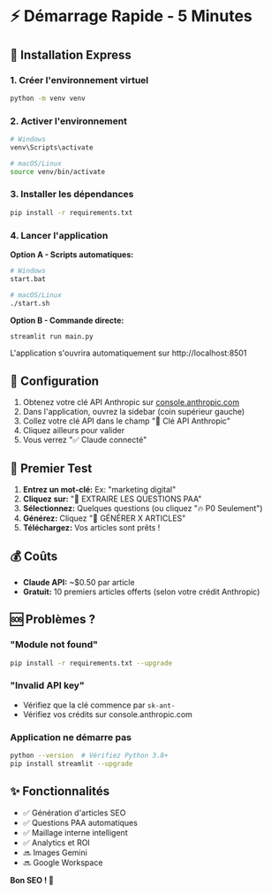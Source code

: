 # ⚡ Démarrage Rapide - 5 Minutes

## 🚀 Installation Express

### 1. Créer l'environnement virtuel
```bash
python -m venv venv
```

### 2. Activer l'environnement
```bash
# Windows
venv\Scripts\activate

# macOS/Linux
source venv/bin/activate
```

### 3. Installer les dépendances
```bash
pip install -r requirements.txt
```

### 4. Lancer l'application

**Option A - Scripts automatiques:**
```bash
# Windows
start.bat

# macOS/Linux
./start.sh
```

**Option B - Commande directe:**
```bash
streamlit run main.py
```

L'application s'ouvrira automatiquement sur http://localhost:8501

## 🔑 Configuration

1. Obtenez votre clé API Anthropic sur [console.anthropic.com](https://console.anthropic.com/)
2. Dans l'application, ouvrez la sidebar (coin supérieur gauche)
3. Collez votre clé API dans le champ "🔑 Clé API Anthropic"
4. Cliquez ailleurs pour valider
5. Vous verrez "✅ Claude connecté"

## 🎯 Premier Test

1. **Entrez un mot-clé:** Ex: "marketing digital"
2. **Cliquez sur:** "🚀 EXTRAIRE LES QUESTIONS PAA"
3. **Sélectionnez:** Quelques questions (ou cliquez "🔥 P0 Seulement")
4. **Générez:** Cliquez "🚀 GÉNÉRER X ARTICLES"
5. **Téléchargez:** Vos articles sont prêts !

## 💰 Coûts

- **Claude API:** ~$0.50 par article
- **Gratuit:** 10 premiers articles offerts (selon votre crédit Anthropic)

## 🆘 Problèmes ?

### "Module not found"
```bash
pip install -r requirements.txt --upgrade
```

### "Invalid API key"
- Vérifiez que la clé commence par `sk-ant-`
- Vérifiez vos crédits sur console.anthropic.com

### Application ne démarre pas
```bash
python --version  # Vérifiez Python 3.8+
pip install streamlit --upgrade
```

## ✨ Fonctionnalités

- ✅ Génération d'articles SEO
- ✅ Questions PAA automatiques
- ✅ Maillage interne intelligent
- ✅ Analytics et ROI
- 🔜 Images Gemini
- 🔜 Google Workspace

**Bon SEO ! 🚀**
